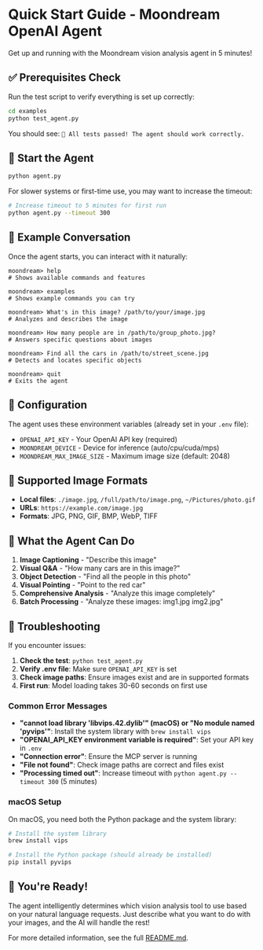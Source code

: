 # Quick Start Guide - Moondream OpenAI Agent

Get up and running with the Moondream vision analysis agent in 5 minutes!

## ✅ Prerequisites Check

Run the test script to verify everything is set up correctly:

```bash
cd examples
python test_agent.py
```

You should see: `🎉 All tests passed! The agent should work correctly.`

## 🚀 Start the Agent

```bash
python agent.py
```

For slower systems or first-time use, you may want to increase the timeout:

```bash
# Increase timeout to 5 minutes for first run
python agent.py --timeout 300
```

## 💬 Example Conversation

Once the agent starts, you can interact with it naturally:

```
moondream> help
# Shows available commands and features

moondream> examples  
# Shows example commands you can try

moondream> What's in this image? /path/to/your/image.jpg
# Analyzes and describes the image

moondream> How many people are in /path/to/group_photo.jpg?
# Answers specific questions about images

moondream> Find all the cars in /path/to/street_scene.jpg
# Detects and locates specific objects

moondream> quit
# Exits the agent
```

## 🔧 Configuration

The agent uses these environment variables (already set in your `.env` file):

- `OPENAI_API_KEY` - Your OpenAI API key (required)
- `MOONDREAM_DEVICE` - Device for inference (auto/cpu/cuda/mps)
- `MOONDREAM_MAX_IMAGE_SIZE` - Maximum image size (default: 2048)

## 📁 Supported Image Formats

- **Local files**: `./image.jpg`, `/full/path/to/image.png`, `~/Pictures/photo.gif`
- **URLs**: `https://example.com/image.jpg`
- **Formats**: JPG, PNG, GIF, BMP, WebP, TIFF

## 🎯 What the Agent Can Do

1. **Image Captioning** - "Describe this image"
2. **Visual Q&A** - "How many cars are in this image?"
3. **Object Detection** - "Find all the people in this photo"
4. **Visual Pointing** - "Point to the red car"
5. **Comprehensive Analysis** - "Analyze this image completely"
6. **Batch Processing** - "Analyze these images: img1.jpg img2.jpg"

## 🚨 Troubleshooting

If you encounter issues:

1. **Check the test**: `python test_agent.py`
2. **Verify .env file**: Make sure `OPENAI_API_KEY` is set
3. **Check image paths**: Ensure images exist and are in supported formats
4. **First run**: Model loading takes 30-60 seconds on first use

### Common Error Messages

- **"cannot load library 'libvips.42.dylib'" (macOS) or "No module named 'pyvips'"**: Install the system library with `brew install vips`
- **"OPENAI_API_KEY environment variable is required"**: Set your API key in `.env`
- **"Connection error"**: Ensure the MCP server is running
- **"File not found"**: Check image paths are correct and files exist
- **"Processing timed out"**: Increase timeout with `python agent.py --timeout 300` (5 minutes)

### macOS Setup

On macOS, you need both the Python package and the system library:

```bash
# Install the system library
brew install vips

# Install the Python package (should already be installed)
pip install pyvips
```

## 🎉 You're Ready!

The agent intelligently determines which vision analysis tool to use based on your natural language requests. Just describe what you want to do with your images, and the AI will handle the rest!

For more detailed information, see the full [README.md](README.md). 